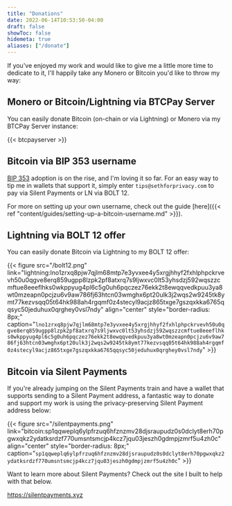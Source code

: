 ```yaml
---
title: "Donations"
date: 2022-06-14T10:53:50-04:00
draft: false
showToc: false
hidemeta: true
aliases: ["/donate"]
---
```


If you've enjoyed my work and would like to give me a little more time to dedicate to it, I'll happily take any Monero or Bitcoin you'd like to throw my way:

## Monero or Bitcoin/Lightning via BTCPay Server

You can easily donate Bitcoin (on-chain or via Lightning) or Monero via my BTCPay Server instance:

{{< btcpayserver >}}

## Bitcoin via BIP 353 username

[BIP 353](https://bips.dev/353/) adoption is on the rise, and I'm loving it so far. For an easy way to tip me in wallets that support it, simply enter `tips@sethforprivacy.com` to pay via Silent Payments or LN via BOLT 12.

For more on setting up your own username, check out the guide [here]({{< ref "content/guides/setting-up-a-bitcoin-username.md" >}}).

## Lightning via BOLT 12 offer

You can easily donate Bitcoin via Lightning to my BOLT 12 offer:

{{< figure src="/bolt12.png" link="lightning:lno1zrxq8pjw7qjlm68mtp7e3yvxee4y5xrgjhhyf2fxhlphpckrvevh50u0qgve8erq859ugpp8lzpk2pf8atxrq7s9ljwxvc0lt53yhsdzj592wqszzcmftue8eeeflhks0wkppyug4pl6c5g0uh6pqczez76ekk2t8ewqqvedkpuu3ya8wt0mzeapn0pcjzu6v9aw786fj63htcn03wmghx6pt20ulk3j2wqs2w9245tk8ymt77kezvsqq05t64hk988ah4rgqmf0z4stecyl9acjz865txge7gszqxkka6765qqsyc50jeduhux0qrghey0vsl7ndy" align="center" style="border-radius: 8px;" caption="`lno1zrxq8pjw7qjlm68mtp7e3yvxee4y5xrgjhhyf2fxhlphpckrvevh50u0qgve8erq859ugpp8lzpk2pf8atxrq7s9ljwxvc0lt53yhsdzj592wqszzcmftue8eeeflhks0wkppyug4pl6c5g0uh6pqczez76ekk2t8ewqqvedkpuu3ya8wt0mzeapn0pcjzu6v9aw786fj63htcn03wmghx6pt20ulk3j2wqs2w9245tk8ymt77kezvsqq05t64hk988ah4rgqmf0z4stecyl9acjz865txge7gszqxkka6765qqsyc50jeduhux0qrghey0vsl7ndy`" >}}

## Bitcoin via Silent Payments

If you're already jumping on the Silent Payments train and have a wallet that supports sending to a Silent Payment address, a fantastic way to donate and support my work is using the privacy-preserving Silent Payment address below:

{{< figure src="/silentpayments.png" link="bitcoin:sp1qqweplq6ylpfrzuq6hfznzmv28djsraupudz0s0dclyt8erh70pgwxqkz2ydatksrdzf770umsntsmcjp4kcz7jqu03jeszh0gdmpjzmrf5u4zh0c" align="center" style="border-radius: 8px;" caption="`sp1qqweplq6ylpfrzuq6hfznzmv28djsraupudz0s0dclyt8erh70pgwxqkz2ydatksrdzf770umsntsmcjp4kcz7jqu03jeszh0gdmpjzmrf5u4zh0c`" >}}

Want to learn more about Silent Payments? Check out the site I built to help with that below.

<https://silentpayments.xyz>
